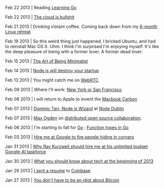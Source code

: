 Feb 22 2013 | Reading [Learning Go](http://www.miek.nl/projects/)

Feb 22 2013 | [The cloud is bullshit](http://writing.evbogue.com/posts/bullshitclouds)

Feb 21 2013 | Drinking instant coffee. Coming back down from my [6-month Linux retreat](http://writing.evbogue.com/posts/6monthslinux)

Feb 19 2013 | So this weird thing just happened. I bricked Ubuntu, and had to reinstall Mac OS X. Uhm. I think I'm surprised I'm enjoying myself. It's like the deep pleasure of being with a former lover. A former dead lover.

Feb 15 2013 | [The Art of Being Minimalist](http://writing.evbogue.com/posts/minimalist)

Feb 14 2013 | [Node.js will destroy your startup](http://writing.evbogue.com/posts/nodedestroy)

Feb 13 2013 | You might catch me on [WebRTC](https://apprtc.appspot.com/)

Feb 09 2013 | Where I'll work: [New York or San Francisco](http://writing.evbogue.com/posts/nycsf)

Feb 08 2013 | I will return to Apple to invent the [Macbook Carbon](/posts/macbookcarbon)

Feb 07 2013 | [Dominic Tarr, Node.js Wizard](https://www.youtube.com/watch?v=giS-aIq0Kaw) at [Node Dublin](https://www.youtube.com/user/NodeDublin?feature=watch)

Feb 07 2013 | [Max Ogden](http://maxogden.com/) on [distributed open source collaboration](http://www.youtube.com/watch?v=UcDrxXKf4qg).

Feb 06 2013 | I'm starting to fall for [Go](http://golang.org/) : [Function types in Go](http://jordanorelli.tumblr.com/post/42369331748/function-types-in-go-golang)

Feb 03 2013 | [Hire me at Google to fire people hiding in corners](http://writing.evbogue.com/posts/googlecorners)

Jan 31 2013 | [Why Ray Kurzweil should hire me at his unlimited budget Google-AI taskforce](http://writing.evbogue.com/posts/ai)

Jan 30 2013 | [What you should know about tech at the beginning of 2013](http://writing.evbogue.com/posts/tech2013)

Jan 29 2013 | [I sent a resume](http://writing.evbogue.com/posts/coinbase) to [Coinbase](http://coinbase.com)

Jan 27 2013 | [You don't have to be an idiot about Bitcoin](http://writing.evbogue.com/posts/idiot)
